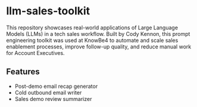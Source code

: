 # llm-sales-toolkit
This repository showcases real-world applications of Large Language Models (LLMs) in a tech sales workflow.
Built by Cody Kennon, this prompt engineering toolkit was used at KnowBe4 to automate and scale sales
enablement processes, improve follow-up quality, and reduce manual work for Account Executives.

## Features
- Post-demo email recap generator
- Cold outbound email writer
- Sales demo review summarizer
